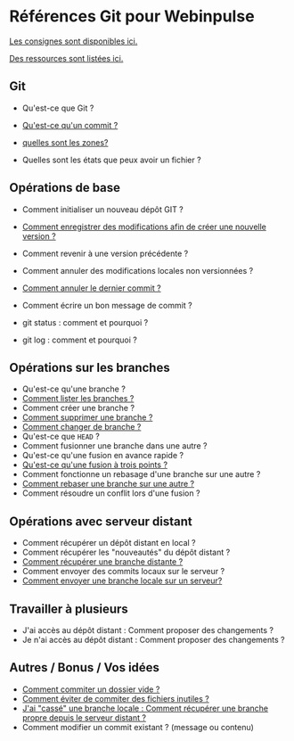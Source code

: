 # Références Git pour Webinpulse

[Les consignes sont disponibles ici.](consignes.md)

[Des ressources sont listées ici.](ressources.md)

## Git

* Qu'est-ce que Git ?
* [Qu'est-ce qu'un commit ?](git/reponse_commit.md)
* [quelles sont les zones?](git/reponse_zones.md)

* Quelles sont les états que peux avoir un fichier ?

## Opérations de base

* Comment initialiser un nouveau dépôt GIT ?
* [Comment enregistrer des modifications afin de créer une nouvelle version ?](/base/enregistrer_des_modifications.md)

* Comment revenir à une version précédente ?
* Comment annuler des modifications locales non versionnées ?
* [Comment annuler le dernier commit ?](base/annuler_dernier_commit.md)
* Comment écrire un bon message de commit ?
* git status : comment et pourquoi ?
* git log : comment et pourquoi ?

## Opérations sur les branches

* Qu'est-ce qu'une branche ?
* [Comment lister les branches ?](branches/lister_les_branches.md)
* Comment créer une branche ?
* [Comment supprimer une branche ?](branches/suppression_branche.md)
* [Comment changer de branche ?](branches/changer_de_branche.md)
* Qu'est-ce que `HEAD` ?
* Comment fusionner une branche dans une autre ?
* Qu'est-ce qu'une fusion en avance rapide ?
* [Qu'est-ce qu'une fusion à trois points ?](branches/fusion_3_points.md)
* Comment fonctionne un rebasage d'une branche sur une autre ?
* [Comment rebaser une branche sur une autre ?](branches/rebaser_une_branche.md)
* Comment résoudre un conflit lors d'une fusion ?

## Opérations avec serveur distant

* Comment récupérer un dépôt distant en local ?
* Comment récupérer les "nouveautés" du dépôt distant ?
* [Comment récupérer une branche distante ?](depot_distant_changements.md)
* Comment envoyer des commits locaux sur le serveur ?
* [Comment envoyer une branche locale sur un serveur?](serveur_distant/send_branch_to_server.md)



## Travailler à plusieurs

* J'ai accès au dépôt distant : Comment proposer des changements ?
* Je n'ai accès au dépôt distant : Comment proposer des changements ?

## Autres / Bonus / Vos idées

* [Comment commiter un dossier vide ?](autres/commiter_dossier_vide.md)
* [Comment éviter de commiter des fichiers inutiles ?](comment_eviter_de_commiter_des_fichiers_inutiles.md)
* [J'ai "cassé" une branche locale : Comment récupérer une branche propre depuis le serveur distant ?](recup_branch.md)
* Comment modifier un commit existant ? (message ou contenu)
